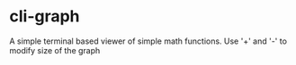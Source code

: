 # cli-graph

A simple terminal based viewer of simple math functions. Use '+' and '-' to modify size of the graph
